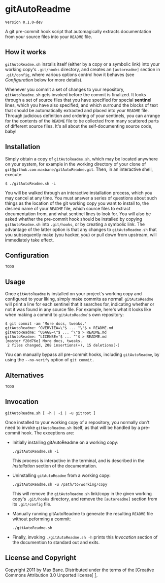 gitAutoReadme
=============

    Version 0.1.0-dev

A git pre-commit hook script that automagically extracts documentation from your
source files into your ``README`` file.

How it works
------------

``gitAutoReadme.sh`` installs itself (either by a copy or a symbolic link) into
your working copy's ``.git/hooks`` directory, and creates an ``[autoreadme]``
section in ``.git/config``, where various options control how it behaves (see
_Configuration_ below for more details).

Whenever you commit a set of changes to your repository, ``gitAutoReadme.sh``
gets invoked before the commit is finalized. It looks through a set of source
files that you have specified for special **sentinel** lines, which you have
also specified, and which surround the blocks of text that should be
automatically extracted and placed into your ``README`` file. Through judicious
definition and ordering of your sentinels, you can arrange for the contents of
the ``README`` file to be collected from many scattered parts of different
source files. It's all about the self-documenting source code, baby!

Installation
------------

Simply obtain a copy of ``gitAutoReadme.sh``, which may be located anywhere on
your system, for example in the working directory of your clone of
``git@github.com:maxbane/gitAutoReadme.git``. Then, in an interactive shell,
execute:

    $ ./gitAutoReadme.sh -i

You will be walked through an interactive installation process, which you may
cancel at any time. You must answer a series of questions about such things as
the location of the git working copy you want to install to, the desired name of
your ``README`` file, which source files to extract documentation from, and what
sentinel lines to look for. You will also be asked whether the pre-commit hook
should be installed by copying ``gitAutoReadme.sh`` into ``.git/hooks``, or by
creating a symbolic link. The advantage of the latter option is that any changes
to ``gitAutoReadme.sh`` that you subsequently make (you hacker, you) or pull
down from upstream, will immediately take effect.

Configuration
-------------

    TODO

Usage
-----

Once ``gitAutoReadme`` is installed on your project's working copy and
configured to your liking, simply make commits as normal! ``gitAutoReadme`` will
print a line for each sentinel that it searches for, indicating whether or not
it was found in any source file. For example, here's what it looks like when
making a commit to ``gitAutoReadme``'s own repository:

    $ git commit -am 'More docs, tweaks.'
    gitAutoReadme: ^OVERVIEW=\"$ ... ^\"$ > README.md
    gitAutoReadme: ^USAGE=\"$ ... ^\"$ > README.md
    gitAutoReadme: ^LICENSE='$ ... ^'$ > README.md
    [master f20d76e] More docs, tweaks.
     2 files changed, 208 insertions(+), 15 deletions(-)
    
You can manually bypass all pre-commit hooks, including ``gitAutoReadme``, by
using the ``--no-verify`` option of ``git commit.``

Alternatives
------------

    TODO

Invocation
----------

    gitAutoReadme.sh [ -h | -i | -u gitroot ]

Once installed to your working copy of a repository, you normally don't need to
invoke ``gitAutoReadme.sh`` itself, as that will be handled by a pre-commit hook.
The exceptions are:

  - Initially installing gitAutoReadme on a working copy: 

        ./gitAutoReadme.sh -i

    This process is interactive in the terminal, and is described in the
    _Installation_ section of the documentation.

  - Uninstalling ``gitAutoReadme`` from a working copy: 

        ./gitAutoReadme.sh -u /path/to/working/copy

    This will remove the ``gitAutoReadme.sh`` link/copy in the given working
    copy's ``.git/hooks`` directory, and remove the ``[autoreadme]`` section
    from its ``.git/config`` file.

  - Manually running gitAutoReadme to generate the resulting ``README`` file
    without peforming a commit:

        ./gitAutoReadme.sh

  - Finally, invoking ``./gitAutoReadme.sh -h`` prints this _Invocation_ section
    of the documention to standard out and exits.

License and Copyright
---------------------

Copyright 2011 by Max Bane. Distributed under the terms of the [Creative Commons
Attribution 3.0 Unported license] [1].

[1]: http://creativecommons.org/licenses/by/3.0/     "CC BY 3.0"
